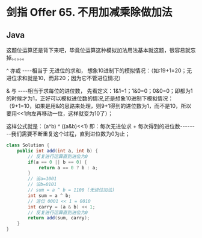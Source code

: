 # 剑指 Offer 65. 不用加减乘除做加法

## Java

这题位运算还是背下来吧，毕竟位运算这种模拟加法用法基本就这题，很容易就忘掉。。。。。

^ 亦或 ----相当于 无进位的求和， 想象10进制下的模拟情况：（如:19+1=20；无进位求和就是10，而非20；因为它不管进位情况）

& 与 ----相当于求每位的进位数， 先看定义：1&1=1；1&0=0；0&0=0；即都为1的时候才为1，正好可以模拟进位数的情况,还是想象10进制下模拟情况：（9+1=10，如果是用&的思路来处理，则9+1得到的进位数为1，而不是10，所以要用<<1向左再移动一位，这样就变为10了）；

这样公式就是：（a^b) ^ ((a&b)<<1) 即：每次无进位求 + 每次得到的进位数--------我们需要不断重复这个过程，直到进位数为0为止；

```Java
class Solution {
    public int add(int a, int b) {
        // 反复进行运算直到进位为0
        if(a == 0 || b == 0) {
            return a == 0 ? b : a;
        }
        // 设a=1001
        // 设b=0101
        // sum = a ^ b = 1100 (无进位加法)
        int sum = a ^ b;
        // 进位 0001 << 1 = 0010
        int carry = (a & b) << 1;
        // 反复进行运算直到进位为0
        return add(sum, carry);
    }
}
```